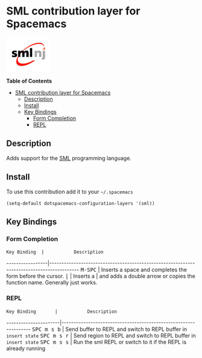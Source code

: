 # SML contribution layer for Spacemacs

![logo_sml](img/sml.jpeg)

<!-- markdown-toc start - Don't edit this section. Run M-x markdown-toc/generate-toc again -->
**Table of Contents**

- [SML contribution layer for Spacemacs](#sml-contribution-layer-for-spacemacs)
    - [Description](#description)
    - [Install](#install)
    - [Key Bindings](#key-bindings)
        - [Form Completion](#form-completion)
        - [REPL](#repl)

<!-- markdown-toc end -->


## Description

Adds support for the [SML](http://www.smlnj.org) programming language.

## Install

To use this contribution add it to your `~/.spacemacs`

```elisp
(setq-default dotspacemacs-configuration-layers '(sml))
```

## Key Bindings

### Form Completion

    Key Binding  |           Description
-----------------|------------------------------------------------------------------------------------------
<kbd>M-SPC</kbd> | Inserts a space and completes the form before the cursor.
<kbd>|</kbd>     | Inserts a | and adds a double arrow or copies the function name. Generally just works.

### REPL

    Key Binding       |           Description
----------------------|-----------------------------------------------------------------
<kbd>SPC m s b</kbd>  | Send buffer to REPL and switch to REPL buffer in `insert state`
<kbd>SPC m s r</kbd>  | Send region to REPL and switch to REPL buffer in `insert state`
<kbd>SPC m s s</kbd>  | Run the sml REPL or switch to it if the REPL is already running

